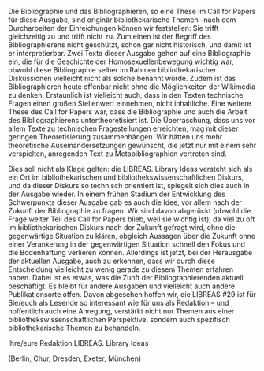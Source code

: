 Die Bibliographie und das Bibliographieren, so eine These im Call for
Papers für diese Ausgabe, sind originär bibliothekarische Themen –nach
dem Durcharbeiten der Einreichungen können wir feststellen: Sie trifft
gleichzeitig zu und trifft nicht zu. Zum einen ist der Begriff des
Bibliographierens nicht geschützt, schon gar nicht historisch, und damit
ist er interpretierbar. Zwei Texte dieser Ausgabe gehen auf eine
Bibliographie ein, die für die Geschichte der Homosexuellenbewegung
wichtig war, obwohl diese Bibliographie selber im Rahmen
bibliothekarischer Diskussionen vielleicht nicht als solche benannt
würde. Zudem ist das Bibliographieren heute offenbar nicht ohne die
Möglichkeiten der Wikimedia zu denken. Erstaunlich ist vielleicht auch,
dass in den Texten technische Fragen einen großen Stellenwert einnehmen,
nicht inhaltliche. Eine weitere These des Call for Papers war, dass die
Bibliographie und auch die Arbeit des Bibliographierens
untertheoretisiert ist. Die Überraschung, dass uns vor allem Texte zu
technischen Fragestellungen erreichten, mag mit dieser geringen
Theoretisierung zusammenhängen. Wir hätten uns mehr theoretische
Auseinandersetzungen gewünscht, die jetzt nur mit einem sehr
verspielten, anregenden Text zu Metabibliographien vertreten sind.

Dies soll nicht als Klage gelten: die LIBREAS. Library Ideas versteht
sich als ein Ort im bibliothekarischen und bibliothekswissenschaftlichen
Diskurs, und da dieser Diskurs so technisch orientiert ist, spiegelt
sich dies auch in der Ausgabe wieder. In einem frühen Stadium der
Entwicklung des Schwerpunkts dieser Ausgabe gab es auch die Idee, vor
allem nach der Zukunft der Bibliographie zu fragen. Wir sind davon
abgerückt (obwohl die Frage weiter Teil des Call for Papers blieb, weil
sie wichtig ist), da viel zu oft im bibliothekarischen Diskurs nach der
Zukunft gefragt wird, ohne die gegenwärtige Situation zu klären,
obgleich Aussagen über die Zukunft ohne einer Verankerung in der
gegenwärtigen Situation schnell den Fokus und die Bodenhaftung verlieren
können. Allerdings ist jetzt, bei der Herausgabe der aktuellen Ausgabe,
auch zu erkennen, dass wir durch diese Entscheidung vielleicht zu wenig
gerade zu diesem Themen erfahren haben. Dabei ist es etwas, was die
Zunft der Bibliographierenden aktuell beschäftigt. Es bleibt für andere
Ausgaben und vielleicht auch andere Publikationsorte offen. Davon
abgesehen hoffen wir, die LIBREAS \#29 ist für Sie/euch als Lesende so
interessant wie für uns als Redaktion – und hoffentlich auch eine
Anregung, verstärkt nicht nur Themen aus einer
bibliothekswissenschaftlichen Perspektive, sondern auch spezifisch
bibliothekarische Themen zu behandeln.

Ihre/eure Redaktion LIBREAS. Library Ideas

(Berlin, Chur, Dresden, Exeter, München)
